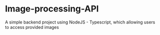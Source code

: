 # Image-processing-API
A simple backend project using NodeJS - Typescript, which allowing users to access provided images
